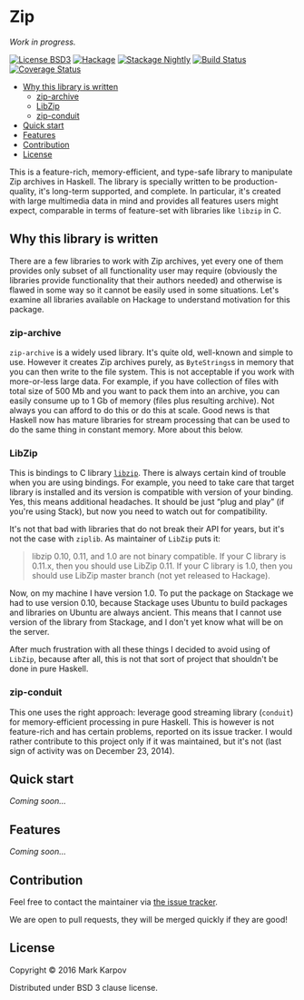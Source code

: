 # Zip

*Work in progress.*

[![License BSD3](https://img.shields.io/badge/license-BSD3-brightgreen.svg)](http://opensource.org/licenses/BSD-3-Clause)
[![Hackage](https://img.shields.io/hackage/v/zip.svg?style=flat)](https://hackage.haskell.org/package/zip)
[![Stackage Nightly](http://stackage.org/package/zip/badge/nightly)](http://stackage.org/nightly/package/zip)
[![Build Status](https://travis-ci.org/mrkkrp/zip.svg?branch=master)](https://travis-ci.org/mrkkrp/zip)
[![Coverage Status](https://coveralls.io/repos/mrkkrp/zip/badge.svg?branch=master&service=github)](https://coveralls.io/github/mrkkrp/zip?branch=master)

* [Why this library is written](#why-this-library-is-written)
    * [zip-archive](#zip-archive)
    * [LibZip](#libzip)
    * [zip-conduit](#zip-conduit)
* [Quick start](#quick-start)
* [Features](#features)
* [Contribution](#contribution)
* [License](#license)

This is a feature-rich, memory-efficient, and type-safe library to
manipulate Zip archives in Haskell. The library is specially written to be
production-quality, it's long-term supported, and complete. In particular,
it's created with large multimedia data in mind and provides all features
users might expect, comparable in terms of feature-set with libraries like
`libzip` in C.

## Why this library is written

There are a few libraries to work with Zip archives, yet every one of them
provides only subset of all functionality user may require (obviously the
libraries provide functionality that their authors needed) and otherwise is
flawed in some way so it cannot be easily used in some situations. Let's
examine all libraries available on Hackage to understand motivation for this
package.

### zip-archive

`zip-archive` is a widely used library. It's quite old, well-known and
simple to use. However it creates Zip archives purely, as `ByteStrings`s in
memory that you can then write to the file system. This is not acceptable if
you work with more-or-less large data. For example, if you have collection
of files with total size of 500 Mb and you want to pack them into an
archive, you can easily consume up to 1 Gb of memory (files plus resulting
archive). Not always you can afford to do this or do this at scale. Good
news is that Haskell now has mature libraries for stream processing that can
be used to do the same thing in constant memory. More about this below.

### LibZip

This is bindings to C library
[`libzip`](https://en.wikipedia.org/wiki/Libzip). There is always certain
kind of trouble when you are using bindings. For example, you need to take
care that target library is installed and its version is compatible with
version of your binding. Yes, this means additional headaches. It should be
just “plug and play” (if you're using Stack), but now you need to watch out
for compatibility.

It's not that bad with libraries that do not break their API for years, but
it's not the case with `ziplib`. As maintainer of `LibZip` puts it:

> libzip 0.10, 0.11, and 1.0 are not binary compatible. If your C library is
> 0.11.x, then you should use LibZip 0.11. If your C library is 1.0, then
> you should use LibZip master branch (not yet released to Hackage).

Now, on my machine I have version 1.0. To put the package on Stackage we had
to use version 0.10, because Stackage uses Ubuntu to build packages and
libraries on Ubuntu are always ancient. This means that I cannot use version
of the library from Stackage, and I don't yet know what will be on the
server.

After much frustration with all these things I decided to avoid using of
`LibZip`, because after all, this is not that sort of project that shouldn't
be done in pure Haskell.

### zip-conduit

This one uses the right approach: leverage good streaming library
(`conduit`) for memory-efficient processing in pure Haskell. This is however
is not feature-rich and has certain problems, reported on its issue
tracker. I would rather contribute to this project only if it was
maintained, but it's not (last sign of activity was on December 23, 2014).

## Quick start

*Coming soon…*

## Features

*Coming soon…*

## Contribution

Feel free to contact the maintainer via
[the issue tracker](https://github.com/mrkkrp/zip/issues).

We are open to pull requests, they will be merged quickly if they are good!

## License

Copyright © 2016 Mark Karpov

Distributed under BSD 3 clause license.
